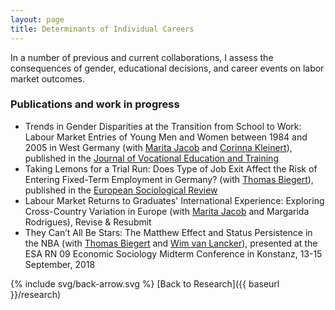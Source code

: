 ```yaml
---
layout: page
title: Determinants of Individual Careers
---
```


In a number of previous and current collaborations, I assess the consequences of gender, educational decisions, and career events on labor market outcomes.

### Publications and work in progress
* Trends in Gender Disparities at the Transition from School to Work: Labour Market Entries of Young Men and Women between 1984 and 2005 in West Germany (with [Marita Jacob](https://www.iss-wiso.uni-koeln.de/de/institut/personen/j/prof-dr-marita-jacob/) and [Corinna Kleinert](https://www.uni-bamberg.de/sozlangbifo/team/prof-dr-corinna-kleinert/)), published in the [Journal of Vocational Education and Training](https://doi.org/10.1080/13636820.2012.738427)
* Taking Lemons for a Trial Run: Does Type of Job Exit Affect the Risk of Entering Fixed-Term Employment in Germany? (with [Thomas Biegert](https://thomasbiegert.github.io)), published in the [European Sociological Review](https://doi.org/10.1093/esr/jcy003)
* Labour Market Returns to Graduates' International Experience: Exploring Cross-Country Variation in Europe (with [Marita Jacob](https://www.iss-wiso.uni-koeln.de/de/institut/personen/j/prof-dr-marita-jacob/) and Margarida Rodrigues), Revise & Resubmit
* They Can’t All Be Stars: The Matthew Effect and Status Persistence in the NBA (with [Thomas Biegert](https://thomasbiegert.github.io) and [Wim van Lancker](http://www.wimvanlancker.be/)), presented at the ESA RN 09 Economic Sociology Midterm Conference in Konstanz, 13-15 September, 2018

<span class="back-arrow icon">{% include svg/back-arrow.svg %}</span> [Back to Research]({{ baseurl }}/research)
